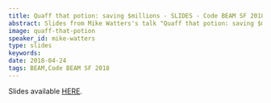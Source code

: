 ```yaml
---
title: Quaff that potion: saving $millions - SLIDES - Code BEAM SF 2018
abstract: Slides from Mike Watters's talk "Quaff that potion: saving $millions" - Code BEAM SF 2018
image: quaff-that-potion
speaker_id: mike-watters
type: slides
keywords: 
date: 2018-04-24
tags: BEAM,Code BEAM SF 2018
---
```

Slides available <a href="http://s3.amazonaws.com/erlang-conferences-production/media/files/000/000/890/original/Mike_Watters_-_Quaff_that_potion-_saving__millions.pdf?1524578023" target="_blank">HERE</a>.
